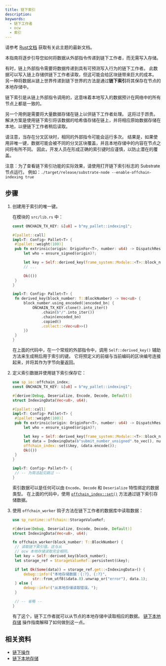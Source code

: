```yaml
---
title: 链下索引
description:
keywords:
  - 链下工作者
  - ocw
  - 索引
---
```


<div class="warning">
	 请参考 <a href="https://paritytech.github.io/polkadot-sdk/master/polkadot_sdk_docs/reference_docs/frame_offchain_workers/index.html">Rust文档</a> 获取有关此主题的最新文档。
</div>

本指南将逐步引导您如何将数据从外部指令传递到链下工作者，而无需写入存储。

有时，链上外部指令需要将数据传递到具有可预测写入行为的链下工作者。
此数据可以写入链上存储供链下工作者读取，但这可能会给区块链带来巨大的成本。
另一种将数据从链上世界传递到链下世界的方法是通过**链下索引**将其保存在节点的本地存储中。

链下索引是从链上外部指令调用的，这意味着本地写入的数据预计在网络中的所有节点上都是一致的。

另一个用例是需要将大量数据存储在链上以供链下工作者处理。
这将过于昂贵。
解决方案是使用链下索引将该数据的哈希值存储在链上，并将相应原始数据存储在本地，以便链下工作者稍后读取。

请注意，当存在分叉区块时，相同的外部指令可能会运行多次。
结果是，如果使用非唯一键，数据可能会被不同的分叉区块覆盖，并且本地存储中的内容在节点之间将有所不同。
因此，开发人员在形成正确的索引键时应谨慎，以防止潜在的覆盖。

注意：为了查看链下索引功能的实际效果，请使用打开链下索引标志的 Substrate 节点运行。
例如：`./target/release/substrate-node --enable-offchain-indexing true`

## 步骤

1. 创建用于索引的唯一键。

   在模块的 `src/lib.rs` 中：

   ```rust
   const ONCHAIN_TX_KEY: &[u8] = b"my_pallet::indexing1";

   #[pallet::call]
   impl<T: Config> Pallet<T> {
   	#[pallet::weight(100)]
   	pub fn extrinsic(origin: OriginFor<T>, number: u64) -> DispatchResult {
   		let who = ensure_signed(origin)?;

   		let key = Self::derived_key(frame_system::Module::<T>::block_number());
   		// ...

   		Ok(())
   	}
   }

   impl<T: Config> Pallet<T> {
   	fn derived_key(block_number: T::BlockNumber) -> Vec<u8> {
   		block_number.using_encoded(|encoded_bn| {
   			ONCHAIN_TX_KEY.clone().into_iter()
   				.chain(b"/".into_iter())
   				.chain(encoded_bn)
   				.copied()
   				.collect::<Vec<u8>>()
   		})
   	}
   }
   ```

   在上面的代码中，在一个常规的外部指令中，调用 `Self::derived_key()` 辅助方法来生成稍后用于索引的键。
   它将预定义的前缀与当前编码的区块编号连接起来，并将其作为字节向量返回。

1. 定义索引数据并使用链下索引保存它：

   ```rust
   use sp_io::offchain_index;
   const ONCHAIN_TX_KEY: &[u8] = b"my_pallet::indexing1";

   #[derive(Debug, Deserialize, Encode, Decode, Default)]
   struct IndexingData(Vec<u8>, u64);

   #[pallet::call]
   impl<T: Config> Pallet<T> {
   	#[pallet::weight(100)]
   	pub fn extrinsic(origin: OriginFor<T>, number: u64) -> DispatchResult {
   		let who = ensure_signed(origin)?;

   		let key = Self::derived_key(frame_system::Module::<T>::block_number());
   		let data = IndexingData(b"submit_number_unsigned".to_vec(), number);
   		offchain_index::set(&key, &data.encode());
   		Ok(())
   	}
   }

   impl<T: Config> Pallet<T> {
   	// -- 为简洁起见跳过 --
   }
   ```

   索引数据可以是任何可以由 `Encode`、`Decode` 和 `Deserialize` 特性绑定的数据类型。
   在上面的代码中，使用 [`offchain_index::set()`](https://paritytech.github.io/substrate/master/sp_io/offchain_index/fn.set.html) 方法通过链下索引存储数据。

1. 使用 `offchain_worker` 钩子方法在链下工作者的数据库中读取数据：

   ```rust
   use sp_runtime::offchain::StorageValueRef;

   #[derive(Debug, Deserialize, Encode, Decode, Default)]
   struct IndexingData(Vec<u8>, u64);

   fn offchain_worker(block_number: T::BlockNumber) {
   	// 读取链下索引值。这与从
   	// ocw 本地存储读取完全相同。
   	let key = Self::derived_key(block_number);
   	let storage_ref = StorageValueRef::persistent(&key);

   	if let Ok(Some(data)) = storage_ref.get::<IndexingData>() {
   		debug::info!("本地存储数据：{:?}, {:?}",
   			str::from_utf8(&data.0).unwrap_or("error"), data.1);
   	} else {
   		debug::info!("从本地存储读取错误。");
   	}

   	// -- 省略 --
   }
   ```

   有了这个，链下工作者就可以从节点的本地存储中读取相应的数据。
   [链下本地存储](/reference/how-to-guides/offchain-workers/offchain-local-storage/) 操作指南解释了如何做到这一点。

## 相关资料

- [链下操作](/learn/offchain-operations/)
- [链下本地存储](/reference/how-to-guides/offchain-workers/offchain-local-storage/)
